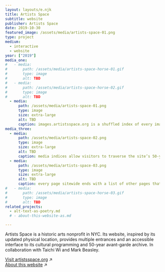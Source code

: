 ```yaml
---
layout: layouts/e.njk
title: Artists Space
subtitle: website
publisher: Artists Space
date: 2019-10-30
featured_image: /assets/media/artists-space-01.png
type: project
medium:
  - interactive
  - website
year: ["2019"]
media_one:
#   - media:
#       path: /assets/media/artists-space-horse-01.gif
#       type: image
#       alt: TBD
#   - media:
#       path: /assets/media/artists-space-horse-02.gif
#       type: image
#       alt: TBD
  - media:
      path: /assets/media/artists-space-01.png
      type: image
      size: extra-large
      alt: TBD
      caption: images.artistsspace.org is a shuffled index of every image on the site, allowing easy access to many pages
media_three:
  - media:
      path: /assets/media/artists-space-02.png
      type: image
      size: extra-large
      alt: TBD
      caption: media indices allow visitors to traverse the site’s 50-year archive in ways that best suit them — browsing by page, by image, by text, by video, or by artist ...
  - media:
      path: /assets/media/artists-space-03.png
      type: image
      size: extra-large
      alt: TBD
      caption: every page sitewide ends with a list of other pages that link to it — “backlinks” or “reciprocal hyperlinks.” that way, every link on artists space becomes a door that can be passed in both directions, enabling lateral circulation through the institution’s vertical ontology of exhibitions, programs, and artists
#   - media:
#       path: /assets/media/artists-space-horse-03.gif
#       type: image
#       alt: TBD
related_projects:
  - alt-text-as-poetry.md
  # - about-this-website-as.md

---
```


Artists Space is a historic arts nonprofit in NYC. Its website, inspired by its updated physical location, provides multiple entrances and an accessible interface to its cultural programming and 50-year avant-garde archive. In collaboration with Taichi Wi and Mark Beasley.

<a href="https://artistsspace.org" target="_blank">Visit artistsspace.org</a> ↗<br>
<a href="https://artistsspace.org/about-this-website" target="_blank">About this website</a> ↗
